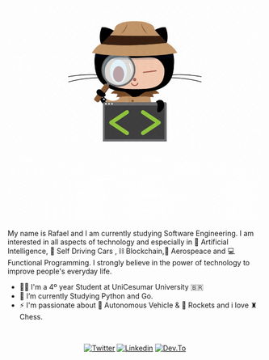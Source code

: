 ![IMAGE](https://github.com/rafaelm229/rafaelm229/blob/master/HI%2C%20There!.gif)

My name is Rafael and I am currently studying Software Engineering. I am interested in all aspects of technology and especially in 🤖 Artificial Intelligence, 🚗 Self Driving Cars , ⛓ Blockchain,🚀 Aerospeace and 💻 Functional Programming. I strongly believe in the power of technology to improve people's everyday life.
<br>
- 👩‍🎓 I'm a 4º year Student at UniCesumar University 🇧🇷
- 🌱 I’m currently Studying Python and Go.
- ⚡ I'm passionate about 🏁 Autonomous Vehicle & 🚀 Rockets and i love ♜ Chess.
<br>

<p align="center">
  <a href="https://twitter.com/Rafaelm229" target="_blank"><img src="https://img.shields.io/badge/Twitter-1DA1F2?style=for-the-badge&logo=twitter&logoColor=white" alt="Twitter"></a>
  <a href="https://www.linkedin.com/in/rafaelnmoura/" target="_blank"><img src="https://img.shields.io/badge/LinkedIn-0077B5?style=for-the-badge&logo=linkedin&logoColor=white" alt="Linkedin"></a>
  <a href="https://www.dev.to/rafaelm229" target="_blank"><img src="https://img.shields.io/badge/Dev.to-0A0A0A?style=for-the-badge&logo=dev%2Eto&logoColor=white" alt="Dev.To"></a>
</p>



